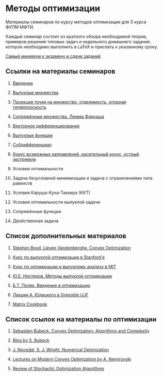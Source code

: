 # Методы оптимизации 
Материалы семинаров по курсу методов оптимизации для 3 курса ФУПМ МФТИ.

Каждый семинар состоит из краткого обзора необходимой теории, примеров решения типовых задач и недельного домашнего задания, которое необходимо выполнить в LaTeX и прислать к указанному сроку.

[Самый минимум к экзамену и сдаче заданий](https://github.com/amkatrutsa/MIPT-Opt/blob/public_materials/Minimum.pdf)

## Ссылки на материалы семинаров

1. [Введение](https://github.com/amkatrutsa/MIPT-Opt/blob/public_materials/01-Intro/Seminar1.pdf)

2. [Выпуклые множества](https://github.com/amkatrutsa/MIPT-Opt/blob/public_materials/02-Convex/Seminar2.pdf)

3. [Проекция точки на множество, отделимость, опорная гиперплоскость](https://github.com/amkatrutsa/MIPT-Opt/blob/public_materials/03-Separation/Seminar3.pdf)

4. [Сопряжённые множества. Лемма Фаркаша](https://github.com/amkatrutsa/MIPT-Opt/blob/public_materials/04-Conjugacy/Seminar4.pdf)

5. [Векторное дифференцирование](https://github.com/amkatrutsa/MIPT-Opt/blob/public_materials/05-MatrixCalculus/Seminar5.pdf)

6. [Выпуклые функции](https://github.com/amkatrutsa/MIPT-Opt/blob/public_materials/06-ConvexFunctions/Seminar6.pdf)

7. [Субдифференциал](https://github.com/amkatrutsa/MIPT-Opt/blob/public_materials/07-Subdifferential/Seminar7.pdf)

8. [Конус возможных направлений, касательный конус, острый экстремум](https://github.com/amkatrutsa/MIPT-Opt/blob/public_materials/08-Cones/Seminar8.pdf)

9. Условия оптимальности

10. Задача безусловной минимизации и задача с ограничениями типа равенств

11. Условия Каруша-Куна-Таккера (ККТ)

12. Условия оптимальности выпуклой задачи

13. Сопряжённые функции

14. Двойственная задача


## Список дополнительных материалов

1. [Stephen Boyd, Lieven Vandenberghe. Convex Optimization](http://stanford.edu/~boyd/cvxbook/)

2. [Курс по выпуклой оптимизации в Stanford'e](http://stanford.edu/class/ee364a/)

3. [Курс по оптимизации и выпуклому анализу в MIT](http://ocw.mit.edu/courses/electrical-engineering-and-computer-science/6-253-convex-analysis-and-optimization-spring-2012/)

4. [Ю.Е. Нестеров. Методы выпуклой оптимизации](http://premolab.ru/pub_files/pub5/MnexoB89z7.pdf)

5. [Б.Т. Поляк. Введение в оптимизацию](http://bwbooks.net/index.php?id1=4&category=math&author=polya-bt&book=1983)

6. [Лекции А. Юдицкого в Grenoble UJF](http://ljk.imag.fr/membres/Anatoli.Iouditski/)

7. [Matrix Cookbook](https://www.math.uwaterloo.ca/~hwolkowi/matrixcookbook.pdf)

## Список ссылок на материалы по оптимизации

1. [Sebastien Bubeck. Convex Optimization: Algorithms and Complexity](http://research.microsoft.com/en-us/um/people/sebubeck/Bubeck15.pdf)

2. [Blog by S. Bubeck](https://blogs.princeton.edu/imabandit/)

3. [J. Nocedal, S. J. Wright. Numerical Optimization](http://home.agh.edu.pl/~pba/pdfdoc/Numerical_Optimization.pdf)

4. [Lectures on Modern Convex Optimization by A. Nemirovski](http://www2.isye.gatech.edu/~nemirovs/Lect_ModConvOpt.pdf)

5. [Review of Stochactic Optimization Algorithms](https://www.cs.ubc.ca/~schmidtm/Documents/2012_Notes_BigN.pdf)
